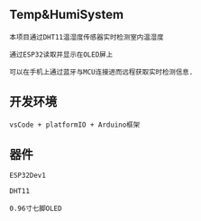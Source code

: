 ## Temp&HumiSystem

    本项目通过DHT11温湿度传感器实时检测室内温湿度

    通过ESP32读取并显示在OLED屏上
    
    可以在手机上通过蓝牙与MCU连接进而远程获取实时检测信息.

## 开发环境

    vsCode + platformIO + Arduino框架

## 器件

    ESP32Dev1

    DHT11

    0.96寸七脚OLED